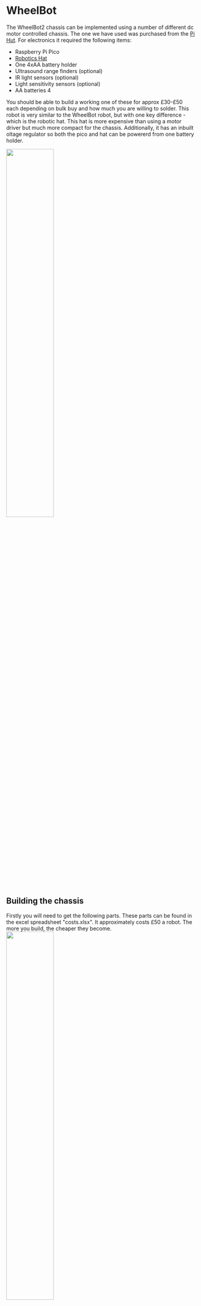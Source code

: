 # WheelBot
The WheelBot2 chassis can be implemented using a number of different dc motor controlled chassis. The one we have used was purchased from the [Pi Hut](https://thepihut.com/products/adafruit-mini-3-layer-round-robot-chassis-kit-2wd-with-dc-motors). For electronics it required the following items:
- Raspberry Pi Pico
- [Robotics Hat](https://thepihut.com/products/robotics-board-for-raspberry-pi-pico)
- One 4xAA battery holder
- Ultrasound range finders (optional)
- IR light sensors (optional)
- Light sensitivity sensors (optional)
- AA batteries 4

You should be able to build a working one of these for approx £30-£50 each depending on bulk buy and how much you are willing to solder. This robot is very similar to the WheelBot robot, but with one key difference - which is the robotic hat. This hat is more expensive than using a motor driver but much more compact for the chassis. Additionally, it has an inbuilt oltage regulator so both the pico and hat can be powererd from one battery holder.

<img src="https://raw.githubusercontent.com/shepai/OpenEduBot/main/Assets/wheelBot2.jpg" width="50%" >


## Building the chassis
Firstly you will need to get the following parts. These parts can be found in the excel spreadsheet "costs.xlsx". It approximately costs £50 a robot. The more you build, the cheaper they become.
<img src="https://raw.githubusercontent.com/shepai/OpenEduBot/main/Assets/partList.PNG" width="50%" >

### Step 1
Mount both of the motors on the chassis, using the side plates within the two rectangular slots on the chassis will keep the motors in place. This is the point that you can mount your chosen sensors for the lower level. If you are working with light sensors, this level is ideal.

<img src="https://raw.githubusercontent.com/shepai/OpenEduBot/main/Assets/step1.PNG" width="50%" >

### Step 2
Mount the main controller, make sure you have soldered some L-shaped pins underneath the Robotics board if you wish to use GPIO pins to interface with sensors. If you are using more HATs than just the robotics board, you may want to consider using Step 3 as your second layer.
<img src="https://raw.githubusercontent.com/shepai/OpenEduBot/main/Assets/step2.PNG" width="50%" >

###Step 3
It is ideal to have the batteries on the top, so they can be easily changed without having to unscrew the chassis. 
<img src="https://raw.githubusercontent.com/shepai/OpenEduBot/main/Assets/step3.PNG" width="50%" >


## Programming
Pre-written examples can be found:
- Example.py

The EduBot.py found in [library](https://github.com/shepai/OpenEduBot/Library) must be uploaded in the same directory as your main code on the Raspberry Pi Pico.

We have used the [Thonny IDE](https://thonny.org/). Once downloaded this software allows you to connect to the Raspberry Pi Pico. Simply go to the bottom right corner of the window, and select an interpreter. We are using the Raspberry Pi Pico. Raspberry Pi have a [tutorial](https://projects.raspberrypi.org/en/projects/getting-started-with-the-pico) on getting set up with the Pico.

Once all connected you can load one of our examples in and click run. The robot will run this code while the USB is attached. To make it mobile, save the example as main.py on the Pico device, and it will run on boot.
